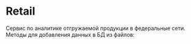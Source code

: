 # Retail 
Сервис по аналитике отгружаемой продукции в федеральные сети.
Методы для добавления данных в БД из файлов:









